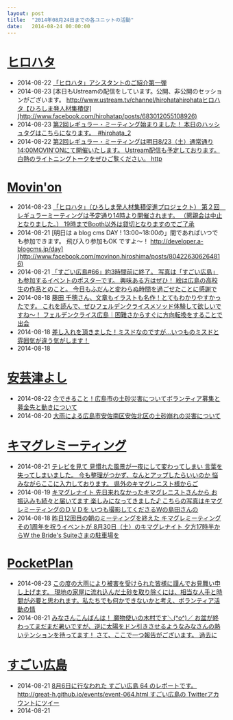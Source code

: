 ```yaml
---
layout: post
title:  "2014年08月24日までの各ユニットの活動"
date:   2014-08-24 00:00:00
---
```


# [ヒロハタ](http://hiro-hata.com/)

* 2014-08-22 [「ヒロハタ」アシスタントのご紹介第一弾](http://hiro-hata.com/post/95415284495)
* 2014-08-23 [本日もUstreamの配信をしています。公開、非公開のセッションがございます。 http://www.ustream.tv/channel/hirohatahirohataヒロハタ【ひろしま発人材集積促](http://www.facebook.com/hirohatap/posts/683012055108926)
* 2014-08-23 [第2回レギュラー・ミーティング始まりました！ 本日のハッシュタグはこちらになります。　#hirohata_2](http://www.facebook.com/hirohatap/posts/683011761775622)
* 2014-08-22 [第2回レギュラー・ミーティングは明日8/23（土）通常通り14:00MOVIN'ONにて開催いたします。  Ustream配信も予定しております。 白熱のライトニングトークをぜひご覧ください。 http](http://www.facebook.com/hirohatap/posts/682522828491182)


# [Movin'on](http://coworking-hiroshima.com/)

* 2014-08-23 [「ヒロハタ」（ひろしま発人材集積促進プロジェクト） 第２回　レギュラーミーティングは予定通り14時より開催されます。 （懇親会は中止となりました。）  19時までBooth以外は貸切となりますのでご了承](http://www.facebook.com/movinon.hiroshima/posts/804829729537807)
* 2014-08-21 [明日は a blog cms DAY ! 13:00~18:00の」間であればいつでも参加できます。 飛び入り参加もOK ですよ～！  http://developer.a-blogcms.jp/day](http://www.facebook.com/movinon.hiroshima/posts/804226306264816)
* 2014-08-21 [「すごい広島#66」約3時間前に終了。  写真は「すごい広島」も参加するイベントのポスターです。 興味ある方はぜひ！ 絵は広島の高校生の作品とのこと。  今日もふだんと変わらぬ時間を過ごせたことに感謝で](https://www.facebook.com/movinon.hiroshima/photos/a.741352859218828.1073741830.723399384347509/803833092970804/?type=1)
* 2014-08-18 [藤田 千穂さん、文章もイラストも名作！とてもわかりやすかったです。 これを読んで、ぜひフェルデンクライスメソッド体験して欲しいですね～！ フェルデンクライス広島｜困難さからすぐに方向転換をすることで出会](http://www.facebook.com/movinon.hiroshima/posts/802894216398025)
* 2014-08-18 [差し入れを頂きました！ミスドなのですが…いつものミスドと雰囲気が違う気がします！](https://www.facebook.com/movinon.hiroshima/photos/a.723999867620794.1073741829.723399384347509/802852193068894/?type=1)
* 2014-08-18 [](http://www.facebook.com/events/569565836503039/permalink/569565843169705/)


# [安芸津よし](http://akitsu.co/)

* 2014-08-22 [今できること！広島市の土砂災害についてボランティア募集と募金先と動きについて](http://akitsu.co/saigai-2-842.html?utm_source=rss&utm_medium=rss&utm_campaign=saigai-2)
* 2014-08-20 [大雨による広島市安佐南区安佐北区の土砂崩れの災害について](http://akitsu.co/saigai-829.html?utm_source=rss&utm_medium=rss&utm_campaign=saigai)




# [キマグレミーティング](https://www.facebook.com/kimaguremeeting)

* 2014-08-21 [テレビを見て  見慣れた風景が一夜にして変わってしまい  言葉を失ってしまいました。  今も整理がつかず、なんとアップしたらいいのか  悩みながらここに入力しております。  県外のキマグレニスト様からご](http://www.facebook.com/kimaguremeeting/posts/686359084773994)
* 2014-08-19 [キマグレナイト  先日来れなかったキマグレニストさんから  お振込みも続々と届いてます  楽しみになってきました♪  こちらの写真はキマグレミーティングのＤＶＤを  いつも撮影してくださるWの島田さんの](https://www.facebook.com/kimaguremeeting/photos/a.518994288177142.1073741829.501348703275034/685755398167696/?type=1)
* 2014-08-18 [昨日12回目の朝のミーティングを終えた  キマグレミーティング  その1周年を祝うイベントが  8月30日（土）のキマグレナイト  夕方17時半からW the Bride's Suiteさまの駐車場を ](http://www.facebook.com/kimaguremeeting/posts/685340294875873)


# [PocketPlan](http://pocketplan.jp/)

* 2014-08-23 [この度の大雨により被害を受けられた皆様に謹んでお見舞い申し上げます。  現地の家屋に流れ込んだ土砂を取り除くには、相当な人手と時間が必要と思われます。私たちでも何かできないかと考え、ボランティア活動の情](http://www.facebook.com/PocketPlan/posts/690281907724451)
* 2014-08-21 [みなさんこんばんは！ 魔物使いの木村です＼(^o^)／ お盆が終わってまだまだ暑いですが、逆に太陽をドン引きさせるようなみなさんの熱いテンションを待ってます！ さて、ここで一つ報告がございます。 過去に](http://www.facebook.com/PocketPlan/posts/689414087811233)






# [すごい広島](http://great-h.github.io/)

* 2014-08-21 [8月6日に行なわれた すごい広島 64 のレポートです。  http://great-h.github.io/events/event-064.html  すごい広島の Twitterアカウントにツイー](http://www.facebook.com/great.hiroshima/posts/437589223050395)
* 2014-08-21 [](http://www.facebook.com/events/508183085993100/permalink/508183089326433/)
